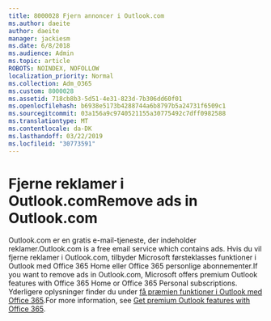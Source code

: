 ```yaml
---
title: 8000028 Fjern annoncer i Outlook.com
ms.author: daeite
author: daeite
manager: jackiesm
ms.date: 6/8/2018
ms.audience: Admin
ms.topic: article
ROBOTS: NOINDEX, NOFOLLOW
localization_priority: Normal
ms.collection: Adm_O365
ms.custom: 8000028
ms.assetid: 718cb8b3-5d51-4e31-823d-7b306dd60f01
ms.openlocfilehash: b6938e5173b4288744a6b8797b5a24731f6509c1
ms.sourcegitcommit: 03a156a9c9740521155a30775492c7dff0982588
ms.translationtype: MT
ms.contentlocale: da-DK
ms.lasthandoff: 03/22/2019
ms.locfileid: "30773591"
---
```

# <a name="remove-ads-in-outlookcom"></a><span data-ttu-id="82a1f-102">Fjerne reklamer i Outlook.com</span><span class="sxs-lookup"><span data-stu-id="82a1f-102">Remove ads in Outlook.com</span></span>

<span data-ttu-id="82a1f-103">Outlook.com er en gratis e-mail-tjeneste, der indeholder reklamer.</span><span class="sxs-lookup"><span data-stu-id="82a1f-103">Outlook.com is a free email service which contains ads.</span></span> <span data-ttu-id="82a1f-104">Hvis du vil fjerne reklamer i Outlook.com, tilbyder Microsoft førsteklasses funktioner i Outlook med Office 365 Home eller Office 365 personlige abonnementer.</span><span class="sxs-lookup"><span data-stu-id="82a1f-104">If you want to remove ads in Outlook.com, Microsoft offers premium Outlook features with Office 365 Home or Office 365 Personal subscriptions.</span></span> <span data-ttu-id="82a1f-105">Yderligere oplysninger finder du under [få præmien funktioner i Outlook med Office 365](https://go.microsoft.com/fwlink/?linkid=872181).</span><span class="sxs-lookup"><span data-stu-id="82a1f-105">For more information, see [Get premium Outlook features with Office 365](https://go.microsoft.com/fwlink/?linkid=872181).</span></span>
  


